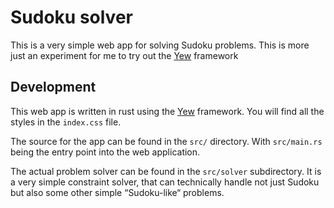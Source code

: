 
Sudoku solver
=============

This is a very simple web app for solving Sudoku problems.
This is more just an experiment for me to try out the [Yew](https://yew.rs/) framework

## Development

This web app is written in rust using the [Yew](https://yew.rs/) framework.
You will find all the styles in the `index.css` file.

The source for the app can be found in the `src/` directory. With `src/main.rs` being the entry
point into the web application.

The actual problem solver can be found in the `src/solver` subdirectory. It is a very simple
constraint solver, that can technically handle not just Sudoku but also some other simple
“Sudoku-like“ problems.

